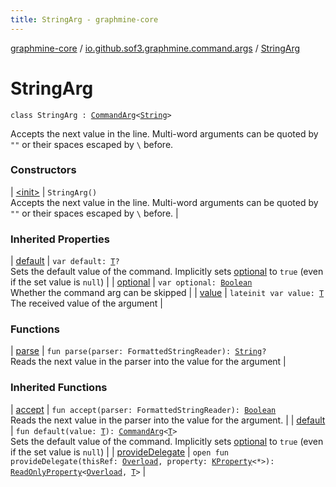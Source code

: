 ```yaml
---
title: StringArg - graphmine-core
---
```


[graphmine-core](../../index.html) / [io.github.sof3.graphmine.command.args](../index.html) / [StringArg](./index.html)

# StringArg

`class StringArg : `[`CommandArg`](../-command-arg/index.html)`<`[`String`](https://kotlinlang.org/api/latest/jvm/stdlib/kotlin/-string/index.html)`>`

Accepts the next value in the line. Multi-word arguments can be quoted by `""` or their spaces escaped by `\` before.

### Constructors

| [&lt;init&gt;](-init-.html) | `StringArg()`<br>Accepts the next value in the line. Multi-word arguments can be quoted by `""` or their spaces escaped by `\` before. |

### Inherited Properties

| [default](../-command-arg/default.html) | `var default: `[`T`](../-command-arg/index.html#T)`?`<br>Sets the default value of the command. Implicitly sets [optional](../-command-arg/optional.html) to `true` (even if the set value is `null`) |
| [optional](../-command-arg/optional.html) | `var optional: `[`Boolean`](https://kotlinlang.org/api/latest/jvm/stdlib/kotlin/-boolean/index.html)<br>Whether the command arg can be skipped |
| [value](../-command-arg/value.html) | `lateinit var value: `[`T`](../-command-arg/index.html#T)<br>The received value of the argument |

### Functions

| [parse](parse.html) | `fun parse(parser: FormattedStringReader): `[`String`](https://kotlinlang.org/api/latest/jvm/stdlib/kotlin/-string/index.html)`?`<br>Reads the next value in the parser into the value for the argument |

### Inherited Functions

| [accept](../-command-arg/accept.html) | `fun accept(parser: FormattedStringReader): `[`Boolean`](https://kotlinlang.org/api/latest/jvm/stdlib/kotlin/-boolean/index.html)<br>Reads the next value in the parser into the value for the argument. |
| [default](../-command-arg/default.html) | `fun default(value: `[`T`](../-command-arg/index.html#T)`): `[`CommandArg`](../-command-arg/index.html)`<`[`T`](../-command-arg/index.html#T)`>`<br>Sets the default value of the command. Implicitly sets [optional](../-command-arg/optional.html) to `true` (even if the set value is `null`) |
| [provideDelegate](../-command-arg/provide-delegate.html) | `open fun provideDelegate(thisRef: `[`Overload`](../../io.github.sof3.graphmine.command/-overload/index.html)`, property: `[`KProperty`](https://kotlinlang.org/api/latest/jvm/stdlib/kotlin.reflect/-k-property/index.html)`<*>): `[`ReadOnlyProperty`](https://kotlinlang.org/api/latest/jvm/stdlib/kotlin.properties/-read-only-property/index.html)`<`[`Overload`](../../io.github.sof3.graphmine.command/-overload/index.html)`, `[`T`](../-command-arg/index.html#T)`>` |

